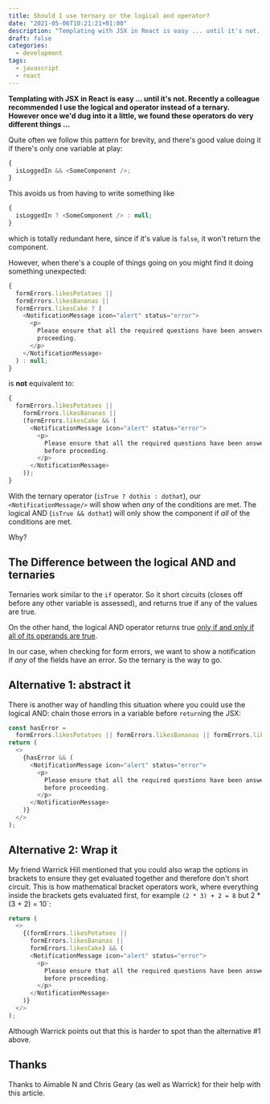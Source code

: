 ```yaml
---
title: Should I use ternary or the logical and operator?
date: "2021-05-06T10:21:21+01:00"
description: "Templating with JSX in React is easy ... until it's not. Recently a colleague recommended I use the logical and operator instead of a ternary. However once we'd dug into it a little, we found these operators do very different things ..."
draft: false
categories:
  - development
tags:
  - javascript
  - react
---
```


**Templating with JSX in React is easy ... until it's not. Recently a colleague recommended I use the logical and operator instead of a ternary. However once we'd dug into it a little, we found these operators do very different things ...**

Quite often we follow this pattern for brevity, and there's good value doing it if there's only one variable at play:

```javascript
{
  isLoggedIn && <SomeComponent />;
}
```

This avoids us from having to write something like

```javascript
{
  isLoggedIn ? <SomeComponent /> : null;
}
```

which is totally redundant here, since if it's value is `false`, it won't return the component.

However, when there's a couple of things going on you might find it doing something unexpected:

```javascript
{
  formErrors.likesPotatoes ||
  formErrors.likesBananas ||
  formErrors.likesCake ? (
    <NotificationMessage icon="alert" status="error">
      <p>
        Please ensure that all the required questions have been answered before
        proceeding.
      </p>
    </NotificationMessage>
  ) : null;
}
```

is **not** equivalent to:

```javascript
{
  formErrors.likesPotatoes ||
    formErrors.likesBananas ||
    (formErrors.likesCake && (
      <NotificationMessage icon="alert" status="error">
        <p>
          Please ensure that all the required questions have been answered
          before proceeding.
        </p>
      </NotificationMessage>
    ));
}
```

With the ternary operator (`isTrue ? dothis : dothat`), our `<NotificationMessage/>` will show when _any_ of the conditions are met. The logical AND (`isTrue && dothat`) will only show the component if _all_ of the conditions are met.

Why?

## The Difference between the logical AND and ternaries

Ternaries work similar to the `if` operator. So it short circuits (closes off before any other variable is assessed), and returns true if any of the values are true.

On the other hand, the logical AND operator returns true [only if and only if all of its operands are true](https://developer.mozilla.org/en-US/docs/Web/JavaScript/Reference/Operators/Logical_AND "MDN docs for logical and operator").

In our case, when checking for form errors, we want to show a notification if _any_ of the fields have an error. So the ternary is the way to go.

## Alternative 1: abstract it

There is another way of handling this situation where you could use the logical AND: chain those errors in a variable before `return`ing the JSX:

```javascript
const hasError =
  formErrors.likesPotatoes || formErrors.likesBananas || formErrors.likesCake;
return (
  <>
    {hasError && (
      <NotificationMessage icon="alert" status="error">
        <p>
          Please ensure that all the required questions have been answered
          before proceeding.
        </p>
      </NotificationMessage>
    )}
  </>
);
```

## Alternative 2: Wrap it

My friend Warrick Hill mentioned that you could also wrap the options in brackets to ensure they get evaluated together and therefore don't short circuit. This is how mathematical bracket operators work, where everything inside the brackets gets evaluated first, for example `(2 * 3) + 2 = 8` but 2 \* (3 + 2) = 10`:

```javascript
return (
  <>
    {(formErrors.likesPotatoes ||
      formErrors.likesBananas ||
      formErrors.likesCake) && (
      <NotificationMessage icon="alert" status="error">
        <p>
          Please ensure that all the required questions have been answered
          before proceeding.
        </p>
      </NotificationMessage>
    )}
  </>
);
```

Although Warrick points out that this is harder to spot than the alternative #1 above.

## Thanks

Thanks to Aimable N and Chris Geary (as well as Warrick) for their help with this article.
